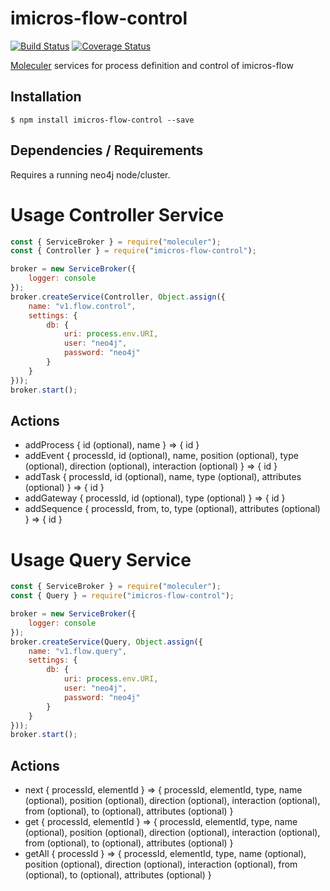 # imicros-flow-control
[![Build Status](https://travis-ci.org/al66/imicros-flow-control.svg?branch=master)](https://travis-ci.org/al66/imicros-flow-control)
[![Coverage Status](https://coveralls.io/repos/github/al66/imicros-flow-control/badge.svg?branch=master)](https://coveralls.io/github/al66/imicros-flow-control?branch=master)

[Moleculer](https://github.com/moleculerjs/moleculer) services for process definition and control of imicros-flow


## Installation
```
$ npm install imicros-flow-control --save
```
## Dependencies / Requirements
Requires a running neo4j node/cluster.

# Usage Controller Service
```js
const { ServiceBroker } = require("moleculer");
const { Controller } = require("imicros-flow-control");

broker = new ServiceBroker({
    logger: console
});
broker.createService(Controller, Object.assign({ 
    name: "v1.flow.control",
    settings: { 
        db: {
            uri: process.env.URI,
            user: "neo4j",
            password: "neo4j"
        }
    }
}));
broker.start();
```
## Actions
- addProcess { id (optional), name } => { id }  
- addEvent { processId, id (optional), name, position (optional), type (optional), direction (optional), interaction (optional) } => { id }  
- addTask { processId, id (optional), name, type (optional), attributes (optional) } => { id }  
- addGateway { processId, id (optional), type (optional) } => { id }  
- addSequence { processId, from, to, type (optional), attributes (optional) } => { id }  

# Usage Query Service
```js
const { ServiceBroker } = require("moleculer");
const { Query } = require("imicros-flow-control");

broker = new ServiceBroker({
    logger: console
});
broker.createService(Query, Object.assign({ 
    name: "v1.flow.query",
    settings: { 
        db: {
            uri: process.env.URI,
            user: "neo4j",
            password: "neo4j"
        }
    }
}));
broker.start();
```
## Actions
- next { processId, elementId } => { processId, elementId, type, name (optional), position (optional), direction (optional), interaction (optional), from (optional), to (optional), attributes (optional) }  
- get { processId, elementId } => { processId, elementId, type, name (optional), position (optional), direction (optional), interaction (optional), from (optional), to (optional), attributes (optional) }
- getAll { processId } => { processId, elementId, type, name (optional), position (optional), direction (optional), interaction (optional), from (optional), to (optional), attributes (optional) }
